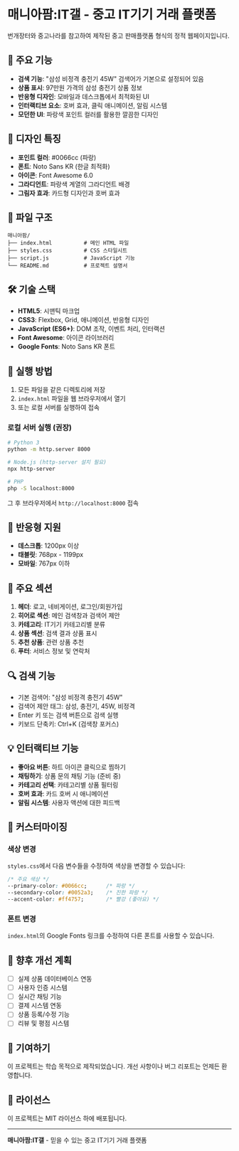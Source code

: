 # 매니아팜:IT갤 - 중고 IT기기 거래 플랫폼

번개장터와 중고나라를 참고하여 제작된 중고 판매플랫폼 형식의 정적 웹페이지입니다.

## 🚀 주요 기능

- **검색 기능**: "삼성 비정격 충전기 45W" 검색어가 기본으로 설정되어 있음
- **상품 표시**: 97만원 가격의 삼성 충전기 상품 정보
- **반응형 디자인**: 모바일과 데스크톱에서 최적화된 UI
- **인터랙티브 요소**: 호버 효과, 클릭 애니메이션, 알림 시스템
- **모던한 UI**: 파랑색 포인트 컬러를 활용한 깔끔한 디자인

## 🎨 디자인 특징

- **포인트 컬러**: #0066cc (파랑)
- **폰트**: Noto Sans KR (한글 최적화)
- **아이콘**: Font Awesome 6.0
- **그라디언트**: 파랑색 계열의 그라디언트 배경
- **그림자 효과**: 카드형 디자인과 호버 효과

## 📁 파일 구조

```
매니아팜/
├── index.html          # 메인 HTML 파일
├── styles.css          # CSS 스타일시트
├── script.js           # JavaScript 기능
└── README.md           # 프로젝트 설명서
```

## 🛠️ 기술 스택

- **HTML5**: 시맨틱 마크업
- **CSS3**: Flexbox, Grid, 애니메이션, 반응형 디자인
- **JavaScript (ES6+)**: DOM 조작, 이벤트 처리, 인터랙션
- **Font Awesome**: 아이콘 라이브러리
- **Google Fonts**: Noto Sans KR 폰트

## 🚀 실행 방법

1. 모든 파일을 같은 디렉토리에 저장
2. `index.html` 파일을 웹 브라우저에서 열기
3. 또는 로컬 서버를 실행하여 접속

### 로컬 서버 실행 (권장)

```bash
# Python 3
python -m http.server 8000

# Node.js (http-server 설치 필요)
npx http-server

# PHP
php -S localhost:8000
```

그 후 브라우저에서 `http://localhost:8000` 접속

## 📱 반응형 지원

- **데스크톱**: 1200px 이상
- **태블릿**: 768px - 1199px
- **모바일**: 767px 이하

## 🎯 주요 섹션

1. **헤더**: 로고, 네비게이션, 로그인/회원가입
2. **히어로 섹션**: 메인 검색창과 검색어 제안
3. **카테고리**: IT기기 카테고리별 분류
4. **상품 섹션**: 검색 결과 상품 표시
5. **추천 상품**: 관련 상품 추천
6. **푸터**: 서비스 정보 및 연락처

## 🔍 검색 기능

- 기본 검색어: "삼성 비정격 충전기 45W"
- 검색어 제안 태그: 삼성, 충전기, 45W, 비정격
- Enter 키 또는 검색 버튼으로 검색 실행
- 키보드 단축키: Ctrl+K (검색창 포커스)

## 💡 인터랙티브 기능

- **좋아요 버튼**: 하트 아이콘 클릭으로 찜하기
- **채팅하기**: 상품 문의 채팅 기능 (준비 중)
- **카테고리 선택**: 카테고리별 상품 필터링
- **호버 효과**: 카드 호버 시 애니메이션
- **알림 시스템**: 사용자 액션에 대한 피드백

## 🎨 커스터마이징

### 색상 변경
`styles.css`에서 다음 변수들을 수정하여 색상을 변경할 수 있습니다:

```css
/* 주요 색상 */
--primary-color: #0066cc;      /* 파랑 */
--secondary-color: #0052a3;    /* 진한 파랑 */
--accent-color: #ff4757;       /* 빨강 (좋아요) */
```

### 폰트 변경
`index.html`의 Google Fonts 링크를 수정하여 다른 폰트를 사용할 수 있습니다.

## 📝 향후 개선 계획

- [ ] 실제 상품 데이터베이스 연동
- [ ] 사용자 인증 시스템
- [ ] 실시간 채팅 기능
- [ ] 결제 시스템 연동
- [ ] 상품 등록/수정 기능
- [ ] 리뷰 및 평점 시스템

## 🤝 기여하기

이 프로젝트는 학습 목적으로 제작되었습니다. 개선 사항이나 버그 리포트는 언제든 환영합니다.

## 📄 라이선스

이 프로젝트는 MIT 라이선스 하에 배포됩니다.

---

**매니아팜:IT갤** - 믿을 수 있는 중고 IT기기 거래 플랫폼 